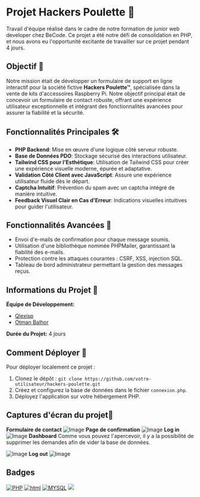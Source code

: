 # Projet Hackers Poulette 🚀

Travail d'équipe réalisé dans le cadre de notre formation de junior web developer chez BeCode. Ce projet a été notre défi de consolidation en PHP, et nous avons eu l'opportunité excitante de travailler sur ce projet pendant 4 jours.

## Objectif 🎯

Notre mission était de développer un formulaire de support en ligne interactif pour la société fictive **Hackers Poulette™**, spécialisée dans la vente de kits d'accessoires Raspberry Pi. Notre objectif principal était de concevoir un formulaire de contact robuste, offrant une expérience utilisateur exceptionnelle et intégrant des fonctionnalités avancées pour assurer la fiabilité et la sécurité.

## Fonctionnalités Principales 🛠️

- **PHP Backend**: Mise en œuvre d'une logique côté serveur robuste.
- **Base de Données PDO**: Stockage sécurisé des interactions utilisateur.
- **Tailwind CSS pour l'Esthétique**: Utilisation de Tailwind CSS pour créer une expérience visuelle moderne, épurée et adaptative.
- **Validation Côté Client avec JavaScript**: Assure une expérience utilisateur fluide dès le départ.
- **Captcha Intuitif**: Prévention du spam avec un captcha intégré de manière intuitive.
- **Feedback Visuel Clair en Cas d'Erreur**: Indications visuelles intuitives pour guider l'utilisateur.

## Fonctionnalités Avancées 🌟

- Envoi d'e-mails de confirmation pour chaque message soumis.
- Utilisation d'une bibliothèque nommée PHPMailer, garantissant la fiabilité des e-mails.
- Protection contre les attaques courantes : CSRF, XSS, injection SQL. 
- Tableau de bord administrateur permettant la gestion des messages reçus.

## Informations du Projet 🤝

**Équipe de Développement:**
- [Qlexisp](https://github.com/qlexisp)
- [Otman Balhor](https://github.com/otmanbalhor)

**Durée du Projet:** 4 jours

## Comment Déployer 🚀

Pour déployer localement ce projet :

1. Clonez le dépôt : `git clone https://github.com/votre-utilisateur/hackers-poulette.git`
2. Créez et configurez la base de données dans le fichier `connexion.php`.
3. Déployez l'application sur votre hébergement PHP.

## Captures d'écran du projet📸
**Formulaire de contact**
![Image](https://media.discordapp.net/attachments/1193853620752494592/1208004551408361512/Sans_titre-1.jpg?ex=65e1b4e8&is=65cf3fe8&hm=07d1c0243c5e2f5f574677ee47219274cfde4fecb4cbffdf61de99f379e5d7d3&=&format=webp&width=1043&height=630)
**Page de confirmation**
![Image](https://media.discordapp.net/attachments/1193853620752494592/1208004396735008848/Sans_titre.jpg?ex=65e1b4c3&is=65cf3fc3&hm=a24408237724325247740500e6b7a6ea1a5b0aab6b322386055d39ff7bac1c21&=&format=webp&width=1161&height=630)
**Log in**
![Image](https://media.discordapp.net/attachments/1193853620752494592/1208173160193720330/Sans_titre.jpg?ex=65e251f0&is=65cfdcf0&hm=a85157c6023574b0def0844fb131ab19c71fbe76218a9fc0037f5718bc5ae5b3&=&format=webp&width=1245&height=630)
**Dashboard**
Comme vous pouvez l'apercevoir, il y a la possibilité de supprimer les demandes  afin de vider la base de données.

![Image](https://media.discordapp.net/attachments/1193853620752494592/1208173868154490880/Sans_titre.jpg?ex=65e25298&is=65cfdd98&hm=a135ff69c2fbbe6cefc65fe9912748dfa69b3e537b01682773400ec3cb42c394&=&format=webp&width=1161&height=630)
**Log out**
![Image](https://media.discordapp.net/attachments/1193853620752494592/1208173480739209226/Sans_titre-1.jpg?ex=65e2523c&is=65cfdd3c&hm=cf25f1f458747995b7bd173d6dc2d9bc6ea8f4226ffabc58311445bcf038535a&=&format=webp&width=1161&height=630)

## Badges

[![PHP](https://camo.githubusercontent.com/81521ffdf464b6ccf96d80afb03d73edac19d56d28ee212174d802bbf47ad146/68747470733a2f2f696d672e736869656c64732e696f2f62616467652f5048502d3737374242343f7374796c653d666f722d7468652d6261646765266c6f676f3d706870266c6f676f436f6c6f723d7768697465)](https://camo.githubusercontent.com/81521ffdf464b6ccf96d80afb03d73edac19d56d28ee212174d802bbf47ad146/68747470733a2f2f696d672e736869656c64732e696f2f62616467652f5048502d3737374242343f7374796c653d666f722d7468652d6261646765266c6f676f3d706870266c6f676f436f6c6f723d7768697465)    [![html](https://camo.githubusercontent.com/c5cb1e7fe846c0859ef14b92c3ded6d512e081d732986922a456c57d60e6cbf7/68747470733a2f2f696d672e736869656c64732e696f2f62616467652f48544d4c2d3233393132303f7374796c653d666f722d7468652d6261646765266c6f676f3d68746d6c35266c6f676f436f6c6f723d7768697465)](https://camo.githubusercontent.com/c5cb1e7fe846c0859ef14b92c3ded6d512e081d732986922a456c57d60e6cbf7/68747470733a2f2f696d672e736869656c64732e696f2f62616467652f48544d4c2d3233393132303f7374796c653d666f722d7468652d6261646765266c6f676f3d68746d6c35266c6f676f436f6c6f723d7768697465)  [![MYSQL](https://camo.githubusercontent.com/c1c08eb7625abe1a813e5ad05a94891aa127a37e0ce126b59ecda28233effdac/68747470733a2f2f696d672e736869656c64732e696f2f62616467652f4d7953514c2d3030303030463f7374796c653d666f722d7468652d6261646765266c6f676f3d6d7973716c266c6f676f436f6c6f723d7768697465)](https://camo.githubusercontent.com/c1c08eb7625abe1a813e5ad05a94891aa127a37e0ce126b59ecda28233effdac/68747470733a2f2f696d672e736869656c64732e696f2f62616467652f4d7953514c2d3030303030463f7374796c653d666f722d7468652d6261646765266c6f676f3d6d7973716c266c6f676f436f6c6f723d7768697465)
![](https://res.cloudinary.com/practicaldev/image/fetch/s--X1_tTziN--/c_limit%2Cf_auto%2Cfl_progressive%2Cq_auto%2Cw_880/https://img.shields.io/badge/Tailwind_CSS-38B2AC%3Fstyle%3Dfor-the-badge%26logo%3Dtailwind-css%26logoColor%3Dwhite)
